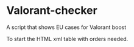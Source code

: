 # Valorant-checker
A script that shows EU cases for Valorant boost

To start the HTML xml table with orders needed.
